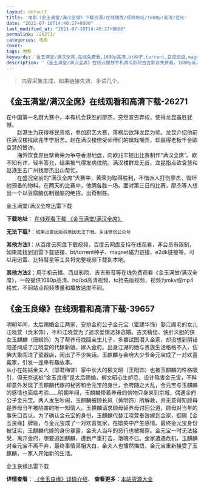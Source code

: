 ```yaml
---
layout: default
title: '电影《金玉满堂/满汉全席》下载资源/在线播放/视频地址/1080p/高清/蓝光'
date: "2021-07-10T14:40:27+0800"
last_modified_at: "2021-07-10T14:40:27+0800"
permalink: /26271/
categories: 电影
cover:
tags: 电影
keywords: '金玉满堂/满汉全席,在线免费看,1080p高清,bt种子,torrent,百度云盘,magnet,磁力链,迅雷下载资源'
description: '《金玉满堂/满汉全席》在线云播放手机西瓜影院吉吉影音免费看，1080p高清bd/hd未删减完整版和tc抢先枪版，mkv/mp4格式，附带bt/torrent种子、magnet/磁力链、百度云盘、网盘资源迅雷下载链接'
---
```


>内容采集生成，如果链接失效，多试几个。


## 《金玉满堂/满汉全席》在线观看和高清下载-26271

在中国第一名厨大赛中，本有机会获胜的廖杰，突然宣告弃权，使得龙昆虽胜犹憾。<br />　　赵港生为获得移民资格，参加厨艺大赛，落榜后欲拜龙昆为师。龙昆介绍他前往满汉楼找欧兆丰学厨艺。赵在满汉楼倍受师傅们的嬉戏嘲弄，却嬴得老板千金欧袁慧的赞许。<br />　　海外饮食界巨擘黄荣为争夺香港地盘，向欧兆丰提出比赛制作&ldquo;满汉全席”。欧不知有诈，轻率答允，结果被气得发病住院。满汉楼群龙无首，龙昆指点欧袁慧和赵港生去广州找廖杰出山帮忙。<br />　　在盛况空前的“满汉全席”大赛中，黄荣为取得胜利，不惜派人打伤廖杰，毁坏他预备的物料。在两天的比赛中，他俩各胜一场。面对第三日的比赛，廖杰等人想出一个以豆腐脑仿制猴脑的绝招，出奇制胜。</p>


金玉满堂/满汉全席迅雷下载

**下载地址**： [在线观看下载 《金玉满堂/满汉全席》](https://www.993dy.com//vod-detail-id-21893.html) 


**无法下载?**：`如果迅雷因版权原因无法下载，关注微信公众号 `

**其他方法1**：从百度云网盘下载视频，百度云网盘支持在线观看，非会员有限制，如果能找到迅雷下载链接、bt/torrent种子、magnet磁力链接、e2dk链接等，可以用迅雷、比特彗星等工具将完整视频下载到本地。

**其他方法2**：用手机云播、西瓜影院、吉吉影音等在线免费观看《金玉满堂/满汉全席》，一般提供1080p高清、hd/bd高清视频、tc抢先版视频，视频为mkv或mp4格式，不同站点视频质量和播放速度不同。


## 《金玉良缘》在线观看和高清下载-39657

明朝年间，太后赐婚金江两家，安排金府公子金元宝（霍建华饰）娶江阁老的女儿江晓萱（贡米饰），不料江晓萱为了追求爱情选择逃婚。古灵精怪、侠肝义胆的侠女玉麒麟（唐嫣饰）为了帮养母找回亲生儿子，多番试图潜入金家，却没想到阴错阳差间成了江晓萱的代嫁新娘，嫁入金府。出身江湖的她与贵族生活格格不入，仿佛大象闯进了瓷器店，闹出了不少笑话。玉麒麟与金府大少爷金元宝成了一对欢喜冤家，引发一连串有趣故事。<br />从小在姑姑金夫人（邬君梅饰）家中长大的柳文昭（王阳饰）也被玉麒麟的性格吸引，但无奈这桩“金玉良缘”是太后赐婚，柳文昭心生妒忌，设计陷害金元宝，不料却意外发现了玉麒麟代嫁的秘密和金元宝的身世，金府随之大乱，金元宝与玉麒麟的感情也面临考验……明朝年间，玉麒麟带着养母的信物只身来到京城，偶遇金府公子金元宝。两人发生吵闹，玉麒麟被顾长风（黄明饰）所解救，并无意得知顾母是养母当年被陷害的唯一知情人。玉麒麟请求顾母替养母讨回公道，顾母对当年的事矢口否认。为了确认金元宝的身份，玉麒麟代替江晓萱奉旨嫁到金家，御赐【金玉良缘】牌匾，与金元宝成了一对欢喜冤家，在嬉笑中产生感情。最终金元宝身份被证实，玉麒麟代嫁的身份暴露，金夫人当年的恶行也被揭穿。金元宝一时无法接受，离开金府，想要追回麒麟，遭到严重打击，落魄不已。金家遭遇危机，玉麒麟对金元宝不离不弃，最终事情真相大白，金夫人也憣然悔悟，金元宝重新接受了玉麒麟，一家人开始新的生活。</p>


金玉良缘迅雷下载

**详情查看**： [《金玉良缘》详情介绍](/movie/39657/)， **查看更多**：[本站资源大全](/movie/t/all/)


